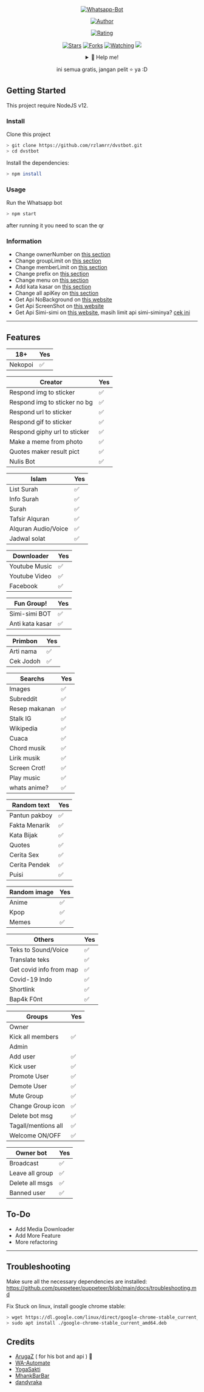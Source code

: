 <p align="center">
<a href="#"><img title="Whatsapp-Bot" src="https://img.shields.io/badge/Whatsapp Bot-green?colorA=%23ff0000&colorB=%23017e40&style=for-the-badge"></a>
</p>
<p align="center">
<a href="https://github.com/rzlamrr"><img title="Author" src="https://img.shields.io/badge/AUTHOR-rzlamrr-orange.svg?style=for-the-badge&logo=github"></a>
</p>
<p align="center">
<a href="https://www.codefactor.io/repository/github/rzlamrr/dvstbot/overview/master"><img title="Rating" src="https://www.codefactor.io/repository/github/rzlamrr/dvstbot/badge/master"></a>
</p>
<p align="center">
<a href="https://github.com/rzlamrr/dvstbot/stargazers/"><img title="Stars" src="https://img.shields.io/github/stars/rzlamrr/dvstbot?color=red&style=flat-square"></a>
<a href="https://github.com/rzlamrr/dvstbot/network/members"><img title="Forks" src="https://img.shields.io/github/forks/rzlamrr/dvstbot?color=red&style=flat-square"></a>
<a href="https://github.com/rzlamrr/dvstbot/watchers"><img title="Watching" src="https://img.shields.io/github/watchers/rzlamrr/dvstbot?label=Watchers&color=blue&style=flat-square"></a>
<a href="https://hits.seeyoufarm.com"><img src="https://hits.seeyoufarm.com/api/count/incr/badge.svg?url=https%3A%2F%2Fgithub.com%2Frzlamrr%2Fdvstbot&count_bg=%2379C83D&title_bg=%23555555&icon=probot.svg&icon_color=%2300FF6D&title=hits&edge_flat=false"/></a>
</p>
<div align="center">
<details>
 <summary>🥟 Help me!</summary>
 
 [Saweria](https://saweria.co/rzlamrr)
 
</details>

ini semua gratis, jangan pelit ⭐️ ya :D
</div>

## Getting Started

This project require NodeJS v12.

### Install
Clone this project

```bash
> git clone https://github.com/rzlamrr/dvstbot.git
> cd dvstbot
```

Install the dependencies:

```bash
> npm install 
```

### Usage
Run the Whatsapp bot

```bash
> npm start
```

after running it you need to scan the qr

### Information
- Change ownerNumber on [this section](https://github.com/rzlamrr/dvstbotblob/master/settings/setting.json#L2)
- Change groupLimit on [this section](https://github.com/rzlamrr/dvstbotblob/master/settings/setting.json#L3)
- Change memberLimit on [this section](https://github.com/rzlamrr/dvstbotblob/master/settings/setting.json#L4)
- Change prefix on [this section](https://github.com/rzlamrr/dvstbotblob/master/settings/setting.json#L5)
- Change menu on [this section](https://github.com/rzlamrr/dvstbotblob/master/lib/menu.js#L32)
- Add kata kasar on [this section](https://github.com/rzlamrr/dvstbotblob/master/lib/kataKotor.js#L8)
- Change all apiKey on [this section](https://github.com/rzlamrr/dvstbotblob/master/settings/api.json)
- Get Api NoBackground on [this website](https://www.remove.bg/)
- Get Api ScreenShot on [this website](https://apiflash.com/)
- Get Api Simi-simi on [this website](https://workshop.simsimi.com/en/), masih limit api simi-siminya? [cek ini](https://github.com/rzlamrr/dvstbotissues/38#issuecomment-726981060)

---

## Features

| 18+ |Yes|
| ------------- | ------------- |
| Nekopoi |✅|

| Creator |Yes|
| ------------- | ------------- |
| Respond img to sticker|✅|
| Respond img to sticker no bg|✅|
| Respond url to sticker|✅|
| Respond gif to sticker|✅|
| Respond giphy url to sticker|✅|
| Make a meme from photo|✅|
| Quotes maker result pict|✅|
| Nulis Bot|✅|

| Islam |Yes|
| ------------- | ------------- |
| List Surah|✅|
| Info Surah|✅|
| Surah|✅|
| Tafsir Alquran|✅|
| Alquran Audio/Voice|✅|
| Jadwal solat|✅|

| Downloader |Yes|
| ------------- | ------------- |
| Youtube Music |✅|
| Youtube Video |✅|
| Facebook |✅|

| Fun Group! |Yes|
| ------------- | ------------- |
| Simi-simi BOT|✅|
| Anti kata kasar|✅|

| Primbon |Yes|
| ------------- | ------------- |
| Arti nama |✅|
| Cek Jodoh |✅|

| Searchs |Yes|
| ------------- | ------------- |
| Images |✅|
| Subreddit |✅|
| Resep makanan |✅|
| Stalk IG |✅|
| Wikipedia |✅|
| Cuaca |✅|
| Chord musik |✅|
| Lirik musik |✅|
| Screen Crot!|✅|
| Play music|✅|
| whats anime?|✅|

| Random text |Yes|
| ------------- | ------------- |
| Pantun pakboy|✅|
| Fakta Menarik|✅|
| Kata Bijak|✅|
| Quotes|✅|
| Cerita Sex|✅|
| Cerita Pendek|✅|
| Puisi|✅|

| Random image |Yes|
| ------------- | ------------- |
| Anime |✅|
| Kpop |✅|
| Memes |✅|


| Others |Yes|
| ------------- | ------------- |
| Teks to Sound/Voice|✅|
| Translate teks|✅|
| Get covid info from map|✅|
| Covid-19 Indo|✅|
| Shortlink|✅|
| Bap4k F0nt|✅|

| Groups |Yes|
| ------------- | ------------- |
| Owner||
| Kick all members|✅|
| Admin||
| Add user|✅|
| Kick user|✅|
| Promote User|✅|
| Demote User|✅|
| Mute Group|✅|
| Change Group icon|✅|
| Delete bot msg|✅|
| Tagall/mentions all|✅|
| Welcome ON/OFF|✅|


| Owner bot |Yes|
| ------------- | ------------- |
| Broadcast|✅|
| Leave all group|✅|
| Delete all msgs|✅|
| Banned user|✅|


## To-Do
 - Add Media Downloader
 - Add More Feature
 - More refactoring
 
---

## Troubleshooting
Make sure all the necessary dependencies are installed: https://github.com/puppeteer/puppeteer/blob/main/docs/troubleshooting.md

Fix Stuck on linux, install google chrome stable: 
```bash
> wget https://dl.google.com/linux/direct/google-chrome-stable_current_amd64.deb
> sudo apt install ./google-chrome-stable_current_amd64.deb
```

## Credits
- [ArugaZ](https://github.com/ArugaZ) ( for his bot and api ) 🤗
- [WA-Automate](https://github.com/open-wa/wa-automate-nodejs)
- [YogaSakti](https://github.com/YogaSakti/imageToSticker)
- [MhankBarBar](https://github.com/MhankBarBar/whatsapp-bot)
- [dandyraka](https://github.com/dandyraka/NoBadWord)
